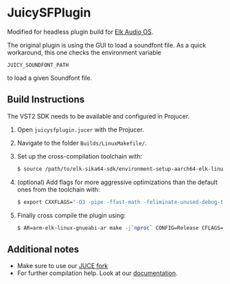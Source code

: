 # JuicySFPlugin

Modified for headless plugin build for [Elk Audio OS](https://elk.audio).

The original plugin is using the GUI to load a soundfont file. As a quick workaround, this one checks the environment variable
```
JUICY_SOUNDFONT_PATH
```

to load a given Soundfont file.

## Build Instructions

The VST2 SDK needs to be available and configured in Projucer.

1. Open `juicysfplugin.jucer` with the Projucer.
3. Navigate to the folder `Builds/LinuxMakefile/`.
4. Set up the cross-compilation toolchain with:  

   ```bash
   $ source /path/to/elk-sika64-sdk/environment-setup-aarch64-elk-linux
   ```

5. (optional) Add flags for more aggressive optimizations than the default ones from the toolchain with:  

   ```bash
   $ export CXXFLAGS="-O3 -pipe -ffast-math -feliminate-unused-debug-types -funroll-loops -mvectorize-with-neon-quad"
   ```

6. Finally cross compile the plugin using:  

   ```bash
   $ AR=arm-elk-linux-gnueabi-ar make -j`nproc` CONFIG=Release CFLAGS="-DJUCE_HEADLESS_PLUGIN_CLIENT=1" TARGET_ARCH="-march=armv8-a -mtune=cortex-a72 -mfpu=neon-vfpv4 -mfloat-abi=hard"
   ```

## Additional notes

* Make sure to use our [JUCE fork](https://github.com/elk-audio/JUCE)
* For further compilation help. Look at our [documentation](https://github.com/elk-audio/elk-docs/blob/master/documents/building_plugins_for_elk.md).

